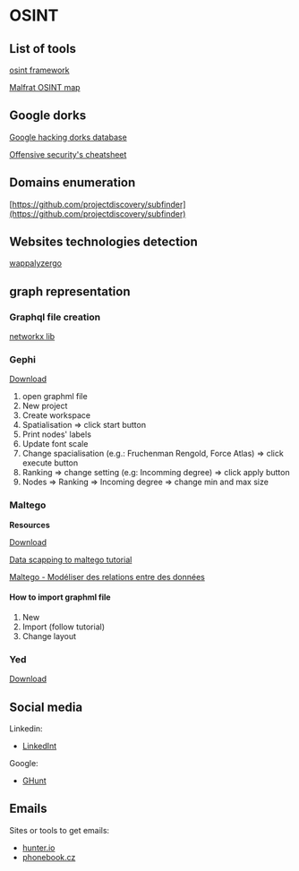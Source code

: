 # OSINT

## List of tools

[osint framework](https://osintframework.com/)

[Malfrat OSINT map](https://map.malfrats.industries/)

## Google dorks

[Google hacking dorks database](https://www.exploit-db.com/google-hacking-database)

[Offensive security's cheatsheet](https://cheatsheet.haax.fr/open-source-intelligence-osint/dorks/google_dorks/)

## Domains enumeration

[https://github.com/projectdiscovery/subfinder](https://github.com/projectdiscovery/subfinder)

## Websites technologies detection

[wappalyzergo](https://github.com/projectdiscovery/wappalyzergo)


## graph representation

### Graphql file creation

[networkx lib](https://pypi.org/project/networkx/)

### Gephi

[Download](https://gephi.org/)

1. open graphml file
2. New project
3. Create workspace
4. Spatialisation => click start button
5. Print nodes' labels
6. Update font scale
7. Change spacialisation (e.g.: Fruchenman Rengold, Force Atlas) => click execute button
8. Ranking => change setting (e.g: Incomming degree) => click apply button
9. Nodes => Ranking => Incoming degree => change min and max size

### Maltego

**Resources**

[Download](https://www.maltego.com/downloads/)

[Data scapping to maltego tutorial](https://osintcurio.us/2020/04/15/data-scraping-and-visualizing-using-instant-data-scraper-viewdns-info-and-maltego/)

[Maltego - Modéliser des relations entre des données](https://www.numelion.com/maltego-casefile-modeliser-des-relations-entre-des-donnees.html)


#### How to import graphml file

1. New
2. Import (follow tutorial)
3. Change layout


### Yed

[Download](https://www.yworks.com/products/yed)

## Social media

Linkedin:
- [LinkedInt](https://github.com/vysecurity/LinkedInt)

Google:
- [GHunt](https://github.com/mxrch/GHunt)

## Emails

Sites or tools to get emails:
- [hunter.io](https://hunter.io/)
- [phonebook.cz](https://phonebook.cz/)